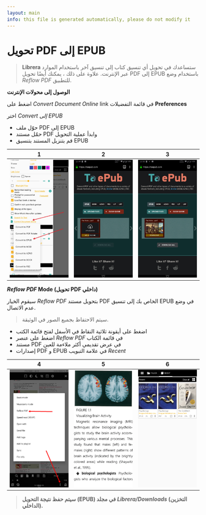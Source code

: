```yaml
---
layout: main
info: this file is generated automatically, please do not modify it
---
```


# تحويل PDF إلى EPUB

> **Librera** ستساعدك في تحويل أي تنسيق كتاب إلى تنسيق آخر باستخدام الموارد عبر الإنترنت. علاوة على ذلك ، يمكنك أيضًا تحويل PDF إلى EPUB باستخدام وضع _Reflow PDF_ للتطبيق.

**الوصول إلى محولات الإنترنت**

اضغط على _Convert Document Online_ link في قائمة التفضيلات **Preferences**

اختر _Convert إلى EPUB_

* حوّل ملف PDF إلى EPUB
* حمّل مستند PDF وابدأ عملية التحويل
* قم بتنزيل المستند بتنسيق EPUB

|1|2|3|
|-|-|-|
|![](1.png)|![](2.png)|![](3.png)|

**_Reflow PDF_ Mode (تحويل PDF داخلي)**

سيقوم الخيار _Reflow PDF_ بتحويل مستند PDF الخاص بك إلى تنسيق EPUB في وضع عدم الاتصال.
> سيتم الاحتفاظ بجميع الصور في الوثيقة.

* اضغط على أيقونة ثلاثية النقاط في الأسفل لفتح قائمة الكتب
* اضغط على عنصر _Reflow PDF_ في قائمة الكتاب
* مستند PDF في عرض تقديمي أكثر ملاءمة للعين
* إصدارات PDF و EPUB في علامة التبويب _Recent_

|4|5|6|
|-|-|-|
|![](4.png)|![](5.png)|![](6.png)|
> **سيتم حفظ نتيجة التحويل (EPUB) في مجلد _Librera/Downloads_ (التخزين الداخلي).**
